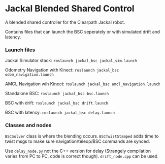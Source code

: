 # Jackal Blended Shared Control
A blended shared controller for the Clearpath Jackal robot.

Contains files that can launch the BSC seperately or with simulated drift and latency.

### Launch files

Jackal Simulator stack: `roslaunch jackal_bsc jackal_sim.launch`

Odometry Navigation with Kinect: `roslaunch jackal_bsc odom_navigation.launch`

AMCL Navigation wih Kinect: `roslaunch jackal_bsc amcl_navigation.launch`

Standalone BSC: `roslaunch jackal_bsc bsc.launch`

BSC with drift: `roslaunch jackal_bsc drift.launch`

BSC with latency: `roslaunch jackal_bsc delay.launch`

### Classes and nodes
`BSCSolver` class is where the blending occurs. `BSCTwistStamped` adds time to twist msgs to make sure navigation/teleop/BSC commands are synced.

Use `delay_node.py` not the C++ version for delay (Strangely compilation varies from PC to PC, code is correct though). `drift_node.cpp` can be used.
